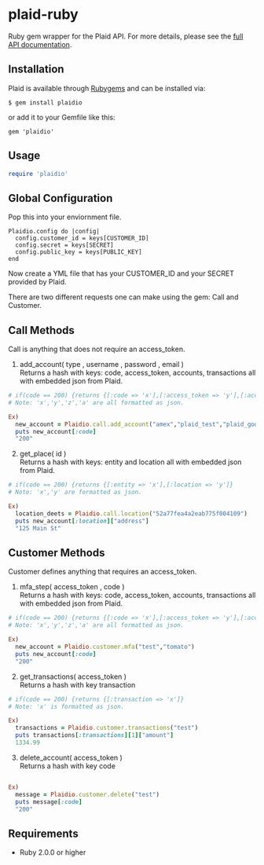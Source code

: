 # plaid-ruby

Ruby gem wrapper for the Plaid API. For more details, please see the [full API documentation](https://plaid.com/docs).

## Installation

Plaid is available through [Rubygems](http://rubygems.org/gems/plaidio) and can be installed via:

```
$ gem install plaidio
```

or add it to your Gemfile like this:

```
gem 'plaidio'
```

## Usage

```ruby
require 'plaidio'
```
## Global Configuration
Pop this into your enviornment file.
```
Plaidio.config do |config|
  config.customer_id = keys[CUSTOMER_ID]
  config.secret = keys[SECRET]
  config.public_key = keys[PUBLIC_KEY]
end
```

Now create a YML file that has your CUSTOMER_ID and your SECRET provided by Plaid.

There are two different requests one can make using the gem: Call and Customer. 

## Call Methods

Call is anything that does not require an access_token.

1) add_account( type , username , password , email ) <br>
    Returns a hash with keys: code, access_token, accounts, transactions all with embedded json from Plaid.
```ruby
# if(code == 200) {returns {[:code => 'x'],[:access_token => 'y'],[:accounts => 'z'],[:transactions => 'a']}
# Note: 'x','y','z','a' are all formatted as json. 

Ex)
  new_account = Plaidio.call.add_account("amex","plaid_test","plaid_good","test@gmail.com") 
  puts new_account[:code]
  "200"
```
2) get_place( id ) <br>
     Returns a hash with keys: entity and location all with embedded json from Plaid. 
```ruby
# if(code == 200) {returns {[:entity => 'x'],[:location => 'y']}
# Note: 'x','y' are formatted as json. 

Ex)
  location_deets = Plaidio.call.location("52a77fea4a2eab775f004109") 
  puts new_account[:location]["address"]
  "125 Main St"
```

## Customer Methods

Customer defines anything that requires an access_token.  

1) mfa_step( access_token , code ) <br>
    Returns a hash with keys: code, access_token, accounts, transactions all with embedded json from Plaid.
```ruby
# if(code == 200) {returns {[:code => 'x'],[:access_token => 'y'],[:accounts => 'z'],[:transactions => 'a']}
# Note: 'x','y','z','a' are all formatted as json. 

Ex)
  new_account = Plaidio.customer.mfa("test","tomato") 
  puts new_account[:code]
  "200"
```

2) get_transactions( access_token ) <br>
    Returns a hash with key transaction
```ruby
# if(code == 200) {returns {[:transaction => 'x']}
# Note: 'x' is formatted as json. 

Ex)
  transactions = Plaidio.customer.transactions("test") 
  puts transactions[:transactions][1]["amount"]
  1334.99
```

3) delete_account( access_token ) <br>
    Returns a hash with key code
```ruby

Ex)
  message = Plaidio.customer.delete("test") 
  puts message[:code]
  "200"
```

## Requirements

* Ruby 2.0.0 or higher
